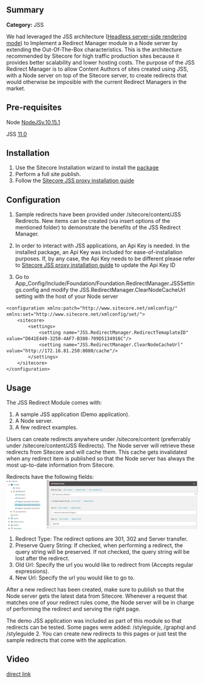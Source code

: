 ## Summary

**Category:** JSS

We had leveraged the JSS architecture ([Headless server-side rendering mode](https://jss.sitecore.com/docs/fundamentals/application-modes)) to Implement a Redirect Manager module in a Node server by extending the Out-Of-The-Box characteristics. This is the architecture recommended by Sitecore for high traffic production sites because it provides better scalability and lower hosting costs. The purpose of the JSS Redirect Manager is to allow Content Authors of sites created using JSS, with a Node server on top of the Sitecore server, to create redirects that would otherwise be imposible with the current Redirect Managers in the market. 

## Pre-requisites


Node [NodeJSv.10.15.1](https://nodejs.org/dist/latest-v10.x/)

JSS [11.0](https://dev.sitecore.net/Downloads/Sitecore_JavaScript_Services/110/Sitecore_JavaScript_Services_1100.aspx)

## Installation

1. Use the Sitecore Installation wizard to install the [package](/sc.package/JSSRedirectManager-20190302.5.zip)
2. Perform a full site publish.
3. Follow the [Sitecore JSS proxy installation guide](/src/Project/Website/node-headless-ssr-proxy)

## Configuration

1. Sample redirects have been provided under /sitecore/content/JSS Redirects. New items can be created (via insert options of the mentioned folder) to demonstrate the benefits of the JSS Redirect Manager. 

2. In order to interact with JSS applications, an Api Key is needed. In the installed package, an Api Key was included for ease-of-installation purposes. If, by any case, the Api Key needs to be different please refer to [Sitecore JSS proxy installation guide](/src/Project/Website/node-headless-ssr-proxy) to update the Api Key ID

3. Go to App_Config/Include/Foundation/Foundation.RedirectManager.JSSSettings.config and modify the JSS.RedirectManager.ClearNodeCacheUrl setting with the host of your Node server

```
<configuration xmlns:patch="http://www.sitecore.net/xmlconfig/" xmlns:set="http://www.sitecore.net/xmlconfig/set/">
    <sitecore>
        <settings>
            <setting name="JSS.RedirectManager.RedirectTemaplateID" value="D641E449-3250-4AF7-B380-709D5134916C"/>
            <setting name="JSS.RedirectManager.ClearNodeCacheUrl" value="http://172.16.81.250:8080/cache"/>
        </settings>
    </sitecore>
</configuration>
```

## Usage

The JSS Redirect Module comes with:
1. A sample JSS application (Demo application).
2. A Node server.
3. A few redirect examples.

Users can create redirects anywhere under /sitecore/content (preferrably under /sitecore/content/JSS Redirects). The Node server will retrieve these redirects from Sitecore and will cache them. This cache gets invalidated when any redirect item is published so that the Node server has always the most up-to-date information from Sitecore.

Redirects have the following fields: 
![Redirect Fields](https://raw.githubusercontent.com/Sitecore-Hackathon/2019-TEAM-ECUADOR/master/documentation/images/redirect.PNG)

1. Redirect Type: The redirect options are 301, 302 and Server transfer.
2. Preserve Query String: If checked, when performing a redirect, the query string will be preserved. If not checked, the query string will be lost after the redirect.
3. Old Url: Specify the url you would like to redirect from (Accepts regular expressions).
4. New Url: Specify the url you would like to go to.

After a new redirect has been created, make sure to publish so that the Node server gets the latest data from Sitecore. Whenever a request that matches one of your redirect rules come, the Node server will be in charge of performing the redirect and serving the right page. 

The demo JSS application was included as part of this module so that redirects can be tested. Some pages were added: /styleguide, /graphql and /styleguide 2. You can create new redirects to this pages or just test the sample redirects that come with the application. 


## Video

[direct link](https://youtu.be/bp3oxUEPD18) 
